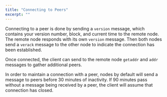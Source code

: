 ```yaml
---
title: "Connecting to Peers"
excerpt: ""
---
```

Connecting to a peer is done by sending a `version` message, which contains your version number, block, and current time to the remote node. The remote node responds with its own `version` message. Then both nodes send a `verack` message to the other node to indicate the connection has been established.

Once connected, the client can send to the remote node `getaddr` and `addr` messages to gather additional peers.

In order to maintain a connection with a peer, nodes by default will send a message to peers before 30 minutes of inactivity. If 90 minutes pass without a message being received by a peer, the client will assume that connection has closed.